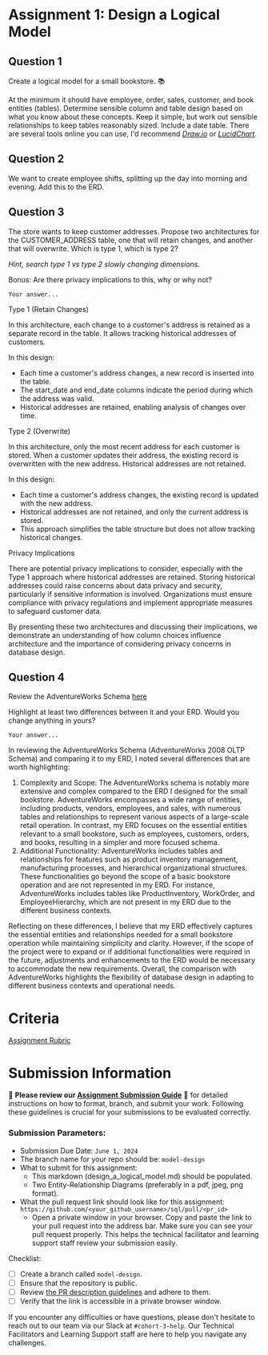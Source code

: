 # Assignment 1: Design a Logical Model

## Question 1
Create a logical model for a small bookstore. 📚

At the minimum it should have employee, order, sales, customer, and book entities (tables). Determine sensible column and table design based on what you know about these concepts. Keep it simple, but work out sensible relationships to keep tables reasonably sized. Include a date table. There are several tools online you can use, I'd recommend [_Draw.io_](https://www.drawio.com/) or [_LucidChart_](https://www.lucidchart.com/pages/).

## Question 2
We want to create employee shifts, splitting up the day into morning and evening. Add this to the ERD.

## Question 3
The store wants to keep customer addresses. Propose two architectures for the CUSTOMER_ADDRESS table, one that will retain changes, and another that will overwrite. Which is type 1, which is type 2?

_Hint, search type 1 vs type 2 slowly changing dimensions._

Bonus: Are there privacy implications to this, why or why not?
```
Your answer...
```
Type 1 (Retain Changes)

In this architecture, each change to a customer's address is retained as a separate record in the table. It allows tracking historical addresses of customers.

In this design:

- Each time a customer's address changes, a new record is inserted into the table.
- The start_date and end_date columns indicate the period during which the address was valid.
- Historical addresses are retained, enabling analysis of changes over time.

Type 2 (Overwrite)

In this architecture, only the most recent address for each customer is stored. When a customer updates their address, the existing record is overwritten with the new address. Historical addresses are not retained.

In this design:

- Each time a customer's address changes, the existing record is updated with the new address.
- Historical addresses are not retained, and only the current address is stored.
- This approach simplifies the table structure but does not allow tracking historical changes.

Privacy Implications

There are potential privacy implications to consider, especially with the Type 1 approach where historical addresses are retained. Storing historical addresses could raise concerns about data privacy and security, particularly if sensitive information is involved. Organizations must ensure compliance with privacy regulations and implement appropriate measures to safeguard customer data.

By presenting these two architectures and discussing their implications, we demonstrate an understanding of how column choices influence architecture and the importance of considering privacy concerns in database design.

## Question 4
Review the AdventureWorks Schema [here](https://i.stack.imgur.com/LMu4W.gif)

Highlight at least two differences between it and your ERD. Would you change anything in yours?
```
Your answer...
```
In reviewing the AdventureWorks Schema (AdventureWorks 2008 OLTP Schema) and comparing it to my ERD, I noted several differences that are worth highlighting:

1) Complexity and Scope: The AdventureWorks schema is notably more extensive and complex compared to the ERD I designed for the small bookstore. AdventureWorks encompasses a wide range of entities, including products, vendors, employees, and sales, with numerous tables and relationships to represent various aspects of a large-scale retail operation. In contrast, my ERD focuses on the essential entities relevant to a small bookstore, such as employees, customers, orders, and books, resulting in a simpler and more focused schema.
2) Additional Functionality: AdventureWorks includes tables and relationships for features such as product inventory management, manufacturing processes, and hierarchical organizational structures. These functionalities go beyond the scope of a basic bookstore operation and are not represented in my ERD. For instance, AdventureWorks includes tables like ProductInventory, WorkOrder, and EmployeeHierarchy, which are not present in my ERD due to the different business contexts.

Reflecting on these differences, I believe that my ERD effectively captures the essential entities and relationships needed for a small bookstore operation while maintaining simplicity and clarity. However, if the scope of the project were to expand or if additional functionalities were required in the future, adjustments and enhancements to the ERD would be necessary to accommodate the new requirements. Overall, the comparison with AdventureWorks highlights the flexibility of database design in adapting to different business contexts and operational needs.
# Criteria

[Assignment Rubric](./assignment_rubric.md)

# Submission Information

🚨 **Please review our [Assignment Submission Guide](https://github.com/UofT-DSI/onboarding/blob/main/onboarding_documents/submissions.md)** 🚨 for detailed instructions on how to format, branch, and submit your work. Following these guidelines is crucial for your submissions to be evaluated correctly.

### Submission Parameters:
* Submission Due Date: `June 1, 2024`
* The branch name for your repo should be: `model-design`
* What to submit for this assignment:
    * This markdown (design_a_logical_model.md) should be populated.
    * Two Entity-Relationship Diagrams (preferably in a pdf, jpeg, png format).
* What the pull request link should look like for this assignment: `https://github.com/<your_github_username>/sql/pull/<pr_id>`
    * Open a private window in your browser. Copy and paste the link to your pull request into the address bar. Make sure you can see your pull request properly. This helps the technical facilitator and learning support staff review your submission easily.

Checklist:
- [ ] Create a branch called `model-design`.
- [ ] Ensure that the repository is public.
- [ ] Review [the PR description guidelines](https://github.com/UofT-DSI/onboarding/blob/main/onboarding_documents/submissions.md#guidelines-for-pull-request-descriptions) and adhere to them.
- [ ] Verify that the link is accessible in a private browser window.

If you encounter any difficulties or have questions, please don't hesitate to reach out to our team via our Slack at `#cohort-3-help`. Our Technical Facilitators and Learning Support staff are here to help you navigate any challenges.
